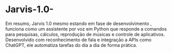 # Jarvis-1.0-
Em resumo,  Jarvis 1.0  mesmo estando em fase de desenvolvimento , funciona como um assistente por voz em Python que responde a comandos para pesquisas, cálculos, reprodução de músicas e controle de aplicativos. Desenvolvido com reconhecimento de fala e integração a APIs como ChatGPT, ele automatiza tarefas do dia a dia de forma prática.
